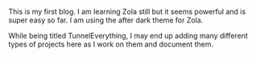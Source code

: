 This is my first blog. I am learning Zola still but it seems powerful and is super easy so far. I am using the after dark theme for Zola.

While being titled TunnelEverything, I may end up adding many different types of projects here as I work on them and document them.
